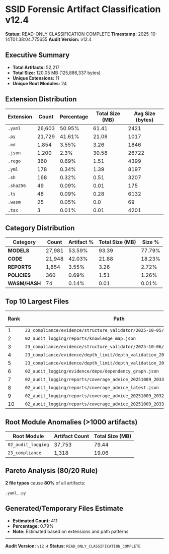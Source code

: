 # SSID Forensic Artifact Classification v12.4

**Status:** READ-ONLY CLASSIFICATION COMPLETE
**Timestamp:** 2025-10-14T01:38:04.775655
**Audit Version:** v12.4

## Executive Summary

- **Total Artifacts:** 52,217
- **Total Size:** 120.05 MB (125,886,337 bytes)
- **Unique Extensions:** 11
- **Unique Root Modules:** 24

## Extension Distribution

| Extension | Count | Percentage | Total Size (MB) | Avg Size (bytes) |
|-----------|-------|------------|-----------------|------------------|
| `.yaml` | 26,603 | 50.95% | 61.41 | 2421 |
| `.py` | 21,729 | 41.61% | 21.08 | 1017 |
| `.md` | 1,854 | 3.55% | 3.26 | 1846 |
| `.json` | 1,200 | 2.3% | 30.58 | 26722 |
| `.rego` | 360 | 0.69% | 1.51 | 4399 |
| `.yml` | 178 | 0.34% | 1.39 | 8197 |
| `.sh` | 168 | 0.32% | 0.51 | 3207 |
| `.sha256` | 49 | 0.09% | 0.01 | 175 |
| `.ts` | 48 | 0.09% | 0.28 | 6132 |
| `.wasm` | 25 | 0.05% | 0.0 | 69 |
| `.tsx` | 3 | 0.01% | 0.01 | 4201 |

## Category Distribution

| Category | Count | Artifact % | Total Size (MB) | Size % |
|----------|-------|------------|-----------------|--------|
| **MODELS** | 27,981 | 53.59% | 93.39 | 77.79% |
| **CODE** | 21,948 | 42.03% | 21.88 | 18.23% |
| **REPORTS** | 1,854 | 3.55% | 3.26 | 2.72% |
| **POLICIES** | 360 | 0.69% | 1.51 | 1.26% |
| **WASM/HASH** | 74 | 0.14% | 0.01 | 0.01% |

## Top 10 Largest Files

| Rank | Path | Size (MB) |
|------|------|-----------|
| 1 | `23_compliance/evidence/structure_validator/2025-10-05/file_hashes.json` | 8.21 |
| 2 | `02_audit_logging/reports/knowledge_map.json` | 4.88 |
| 3 | `23_compliance/evidence/structure_validator/2025-10-06/file_hashes.json` | 2.85 |
| 4 | `23_compliance/evidence/depth_limit/depth_validation_20251009T212551Z.json` | 1.96 |
| 5 | `23_compliance/evidence/depth_limit/depth_validation_20251009T232633Z.json` | 1.96 |
| 6 | `02_audit_logging/evidence/deps/dependency_graph.json` | 1.12 |
| 7 | `02_audit_logging/reports/coverage_advice_20251009_203331.json` | 0.61 |
| 8 | `02_audit_logging/reports/coverage_advice_latest.json` | 0.61 |
| 9 | `02_audit_logging/reports/coverage_advice_20251009_203222.json` | 0.61 |
| 10 | `02_audit_logging/reports/coverage_advice_20251009_203317.json` | 0.61 |

## Root Module Anomalies (>1000 artifacts)

| Root Module | Artifact Count | Total Size (MB) |
|-------------|----------------|-----------------|
| `02_audit_logging` | 37,753 | 79.44 |
| `23_compliance` | 1,318 | 19.06 |

## Pareto Analysis (80/20 Rule)

**2 file types** cause **80%** of all artifacts:

`.yaml`, `.py`

## Generated/Temporary Files Estimate

- **Estimated Count:** 411
- **Percentage:** 0.79%
- **Note:** Estimated based on extensions and path patterns

---

**Audit Version:** `v12.4`
**Status:** `READ_ONLY_CLASSIFICATION_COMPLETE`
